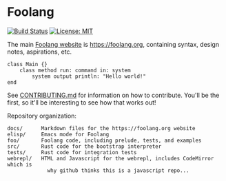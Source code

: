 # Foolang

[![Build Status](https://dev.azure.com/nikodemus0619/foolang/_apis/build/status/nikodemus.foolang?branchName=master)](https://dev.azure.com/nikodemus0619/foolang/_build/latest?definitionId=1&branchName=master) [![License: MIT](https://img.shields.io/badge/License-MIT-yellow.svg)](https://opensource.org/licenses/MIT)

The main [Foolang website](https://foolang.org) is https://foolang.org, containing
syntax, design notes, aspirations, etc.

``` foolang
class Main {}
    class method run: command in: system
        system output println: "Hello world!"
end
```

See [CONTRIBUTING.md](CONTRIBUTING.md) for information on how to contribute.
You'll be the first, so it'll be interesting to see how that works out!

Repository organization:

```
docs/      Markdown files for the https://foolang.org website
elisp/     Emacs mode for Foolang
foo/       Foolang code, including prelude, tests, and examples
src/       Rust code for the bootstrap interpreter
tests/     Rust code for integration tests
webrepl/   HTML and Javascript for the webrepl, includes CodeMirror which is
             why github thinks this is a javascript repo...
```
